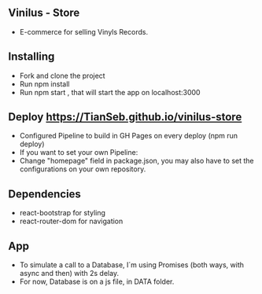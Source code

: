 ## Vinilus - Store

- E-commerce for selling Vinyls Records.

## Installing

- Fork and clone the project
- Run npm install
- Run npm start , that will start the app on localhost:3000
## Deploy https://TianSeb.github.io/vinilus-store

- Configured Pipeline to build in GH Pages on every deploy (npm run deploy)
- If you want to set your own Pipeline:
- Change "homepage" field in package.json, you may also have to set the configurations on your own repository.

## Dependencies

- react-bootstrap for styling
- react-router-dom for navigation

## App 

- To simulate a call to a Database, I´m using Promises (both ways, with async and then) with 2s delay. 
- For now, Database is on a js file, in DATA folder.